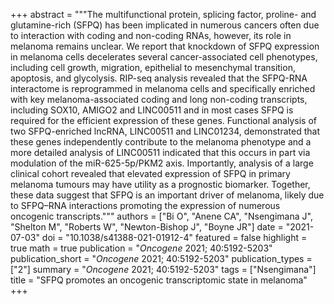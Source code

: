 +++
abstract = """The multifunctional protein, splicing factor, proline- and glutamine-rich (SFPQ) has been implicated in numerous cancers often due to interaction with coding and non-coding RNAs, however, its role in melanoma remains unclear. We report that knockdown of SFPQ expression in melanoma cells decelerates several cancer-associated cell phenotypes, including cell growth, migration, epithelial to mesenchymal transition, apoptosis, and glycolysis. RIP-seq analysis revealed that the SFPQ-RNA interactome is reprogrammed in melanoma cells and specifically enriched with key melanoma-associated coding and long non-coding transcripts, including SOX10, AMIGO2 and LINC00511 and in most cases SFPQ is required for the efficient expression of these genes. Functional analysis of two SFPQ-enriched lncRNA, LINC00511 and LINC01234, demonstrated that these genes independently contribute to the melanoma phenotype and a more detailed analysis of LINC00511 indicated that this occurs in part via modulation of the miR-625-5p/PKM2 axis. Importantly, analysis of a large clinical cohort revealed that elevated expression of SFPQ in primary melanoma tumours may have utility as a prognostic biomarker. Together, these data suggest that SFPQ is an important driver of melanoma, likely due to SFPQ–RNA interactions promoting the expression of numerous oncogenic transcripts."""
authors = ["Bi O", "Anene CA", "Nsengimana J", "Shelton M", "Roberts W", "Newton-Bishop J", "Boyne JR"]
date = "2021-07-03"
doi = "10.1038/s41388-021-01912-4"
featured = false
highlight = true
math = true
publication = "*Oncogene* 2021; 40:5192-5203"
publication_short = "*Oncogene* 2021; 40:5192-5203"
publication_types = ["2"]
summary = "*Oncogene* 2021; 40:5192-5203"
tags = ["Nsengimana"]
title = "SFPQ promotes an oncogenic transcriptomic state in melanoma"
+++
